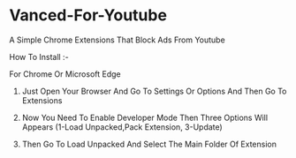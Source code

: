 # Vanced-For-Youtube
A Simple Chrome Extensions That Block Ads From Youtube

How To Install :-

For Chrome Or Microsoft Edge

1. Just Open Your Browser And Go To Settings Or Options And Then Go To Extensions 

2. Now You Need To Enable Developer Mode Then Three Options Will Appears (1-Load Unpacked,Pack Extension, 3-Update)

3. Then Go To Load Unpacked And Select The Main Folder Of Extension
